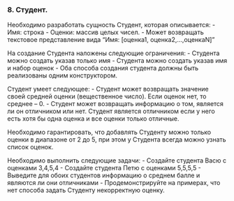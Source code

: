 ### 8. Студент.

Необходимо разработать сущность Студент, которая описывается:
    - Имя: строка
    - Оценки: массив целых чисел.
    - Может возвращать текстовое представление вида “Имя: [оценка1, оценка2,…,оценкаN]”

На создание Студента наложены следующие ограничения:
    - Студента можно создать указав только имя
    - Студента можно создать указав имя и набор оценок 
    - Оба способа создания студента должны быть реализованы одним конструктором.

Студент умеет следующее:
    - Студент может возвращать значение своей средней оценки (вещественное число). Если оценок нет, то среднее – 0.
    - Студент может возвращать информацию о том, является ли он отличником или нет. Студент является отличником если у него есть хотя бы одна оценка и все оценки только отличные.

Необходимо гарантировать, что добавлять Студенту можно только оценки в диапазоне от 2 до 5, при этом у Студента всегда можно узнать список оценок. 

Необходимо выполнить следующие задачи:
    - Создайте студента Васю с оценками 3,4,5,4
    - Создайте студента Петю с оценками 5,5,5,5
    - Выведите для обоих студентов информацию о среднем балле и являются ли они отличниками
    - Продемонстрируйте на примерах, что нет способа задать Студенту некорректную оценку. 
